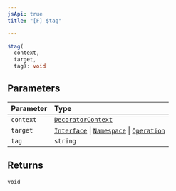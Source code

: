 ```yaml
---
jsApi: true
title: "[F] $tag"

---
```

```ts
$tag(
  context,
  target,
  tag): void
```

## Parameters

| Parameter | Type |
| :------ | :------ |
| `context` | [`DecoratorContext`](Interface.DecoratorContext.md) |
| `target` | [`Interface`](Interface.Interface.md) \| [`Namespace`](Interface.Namespace.md) \| [`Operation`](Interface.Operation.md) |
| `tag` | `string` |

## Returns

`void`
